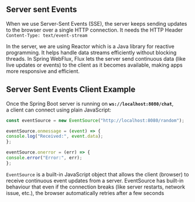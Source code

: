 ## Server sent Events

When we use Server-Sent Events (SSE), the server keeps sending updates to the browser over a single HTTP connection.
It needs the HTTP Header `Content-Type: text/event-stream`

In the server, we are using Reactor which is a Java library for reactive programming. It helps handle data streams efficiently without blocking threads.
In Spring WebFlux, Flux lets the server send continuous data (like live updates or events) to the client as it becomes available, making apps more responsive and efficient.

## Server Sent Events Client Example

Once the Spring Boot server is running on **`ws://localhost:8080/chat`**,  
a client can connect using plain JavaScript:

```javascript
const eventSource = new EventSource("http://localhost:8080/random");

eventSource.onmessage = (event) => {
console.log("Received:", event.data);
};

eventSource.onerror = (err) => {
console.error("Error:", err);
};
```

`EventSource` is a built-in JavaScript object that allows the client (browser) to receive continuous event updates from a server.
EventSource has built-in behaviour that even if the connection breaks (like server restarts, network issue, etc.), the browser automatically retries after a few seconds